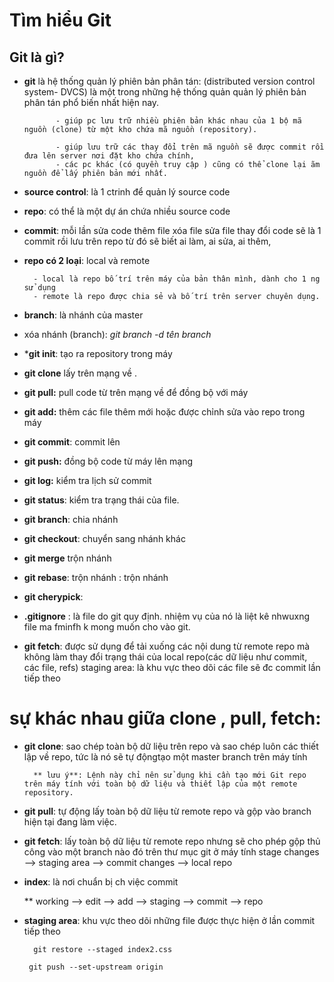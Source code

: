 # **Tìm hiểu Git**
## **Git là gì?**
+ **git** là hệ thống quản lý phiên bản phân tán: (distributed version control system- DVCS) là một trong những hệ thống quản quản lý phiên bản phân tán phổ biến nhất hiện nay.

			 - giúp pc lưu trữ nhiều phiên bản khác nhau của 1 bộ mã nguồn (clone) từ một kho chứa mã nguồn (repository).

             - giúp lưu trữ các thay đổi trên mã nguồn sẽ được commit rồi đưa lên server nơi đặt kho chứa chính,
             - các pc khác (có quyền truy cập ) cũng có thể clone lại ãm nguồn để lấy phiên bản mới nhất.

			 
+ **source control**: là 1 ctrinh để quản lý source code
- **repo**: có thể là một dự án chứa nhiều source code
- **commit**: mỗi lần sửa code thêm file xóa file sửa file thay đổi code sẽ là 1 commit rồi lưu trên repo từ đó sẽ biết ai làm, ai sửa, ai thêm, 
- **repo có 2 loại**: local và remote 

		- local là repo bố trí trên máy của bản thân mình, dành cho 1 ng sử dụng
		- remote là repo được chia sẻ và bố trí trên server chuyên dụng.
- **branch**: là nhánh của master
- xóa nhánh (branch): *git branch -d tên branch*

- ***git init**: tạo ra repository trong máy 
- **git clone** lấy trên mạng về .
- **git pull:** pull code từ trên mạng về để đồng bộ với máy
- **git add:** thêm các file thêm mới hoặc được chỉnh sửa vào repo trong máy
- **git commit**: commit lên
- **git push:** đồng bộ code từ máy lên mạng
- **git log:** kiểm tra lịch sử commit
- **git status**: kiểm tra trạng thái của file.
- **git branch**: chia nhánh
- **git checkout**: chuyển sang nhánh khác
- **git merge** trộn nhánh
- **git rebase**: trộn nhánh : trộn nhánh 
- **git cherypick**:
- **.gitignore** : là file do git quy định. nhiệm vụ của nó là liệt kê nhwuxng file ma fminfh k mong muốn cho vào git.
- **git fetch**: được sử dụng để tải xuống các nội dung từ remote repo mà không làm thay đổi trạng thái của local repo(các dữ liệu như commit, các file, refs)
staging area: là khu vực theo dõi các file sẽ đc commit lần tiếp theo
 # sự khác nhau giữa clone , pull, fetch:
- **git clone**: sao chép toàn bộ dữ liệu trên repo và sao chép luôn các thiết lập về repo, tức là nó sẽ tự độngtạo một master branch trên máy tính

		** lưu ý**: Lệnh này chỉ nên sử dụng khi cần tạo mới Git repo trên máy tính với toàn bộ dữ liệu và thiết lập của một remote repository.

- **git pull**: tự động lấy toàn bộ dữ liệu từ remote repo và gộp vào branch hiện tại đang làm việc.
- **git fetch**: lấy toàn bộ dữ liệu từ remote repo nhưng sẽ cho phép gộp thủ công vào một branch nào đó trên thư mục git ở máy tính
		stage changes --> staging area --> commit changes --> local repo
 
- **index**: là nơi chuẩn bị ch việc commit

	** working --> edit --> add --> staging --> commit --> repo

-  **staging area**: khu vực theo dõi những file được thực hiện ở lần commit tiếp theo

         git restore --staged index2.css 

        git push --set-upstream origin  
